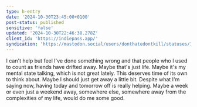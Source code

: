 ```yaml
---
type: h-entry
date: '2024-10-30T23:45:00+0100'
post-status: published
sensitive: 'false'
updated: '2024-10-30T22:46:38.278Z'
client_id: 'https://indiepass.app/'
syndication: 'https://mastodon.social/users/donthatedontkill/statuses/113398801065010474'
---
```

I can't help but feel I've done something wrong and that people who I used to count as friends have drifted away. Maybe that's just life. Maybe it's my mental state talking, which is not great lately. This deserves time of its own to think about. Maybe I should just get away a little bit. Despite what I'm saying now, having today and tomorrow off is really helping. Maybe a week or even just a weekend away, somewhere else, somewhere away from the complexities of my life, would do me some good.
